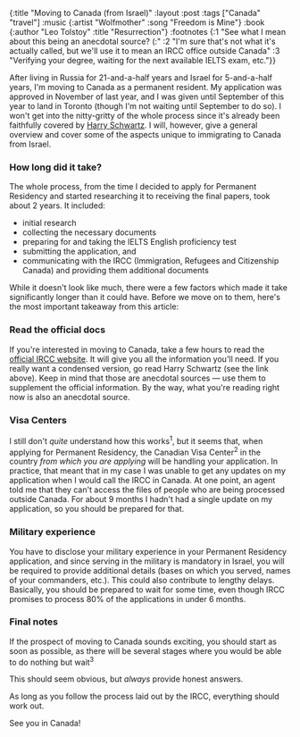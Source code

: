 {:title "Moving to Canada (from Israel)"
 :layout :post
 :tags  ["Canada" "travel"]
 :music {:artist "Wolfmother"
         :song "Freedom is Mine"}
 :book {:author "Leo Tolstoy"
        :title "Resurrection"}
 :footnotes {:1 "See what I mean about this being an anecdotal source? (:"
             :2 "I'm sure that's not what it's actually called, but we'll use it to mean an IRCC office outside Canada"
             :3 "Verifying your degree, waiting for the next available IELTS exam, etc."}}

After living in Russia for 21-and-a-half years and Israel for 5-and-a-half years,
I'm moving to Canada as a permanent resident. My application was approved in November of last year,
and I was given until September of this year to land in Toronto (though I'm not waiting until September to do so).
I won't get into the nitty-gritty of the whole process since it's already been faithfully covered
by [Harry Schwartz][]. I will, however, give a general
overview and cover some of the aspects unique to immigrating to Canada from Israel.

### How long did it take? 

The whole process, from the time I decided to apply for Permanent Residency and started researching it
to receiving the final papers, took about 2 years. It included:

- initial research
- collecting the necessary documents
- preparing for and taking the IELTS English proficiency test
- submitting the application, and
- communicating with the IRCC (Immigration, Refugees and Citizenship Canada) and providing them additional documents

While it doesn't look like much, there were a few factors which made it take significantly longer
than it could have. Before we move on to them, here's the most important takeaway from this article:

### Read the official docs

If you're interested in moving to Canada, take a few hours to read the [official IRCC website][]. It will give you
all the information you'll need. If you really want a condensed version, go read Harry Schwartz (see the link above).
Keep in mind that those are anecdotal sources — use them to supplement the official information. By the way,
what you're reading right now is also an anecdotal source.

### Visa Centers

I still don't _quite_ understand how this works<sup>1</sup>, but it seems that, when applying for Permanent Residency,
the Canadian Visa Center<sup>2</sup> in the country _from which you are applying_ will be handling your application.
In practice, that meant that in my case I was unable to get any updates on my application when I would call the IRCC in
Canada. At one point, an agent told me that they can't access the files of people who are being processed outside Canada.
For about 9 months I hadn't had a single update on my application, so you should be prepared for that.

### Military experience

You have to disclose your military experience in your Permanent Residency application, and since serving in the military
is mandatory in Israel, you will be required to provide additional details (bases on which you served, names of your commanders, etc.).
This could also contribute to lengthy delays. Basically, you should be prepared to wait for some time, even though
IRCC promises to process 80% of the applications in under 6 months.

### Final notes

If the prospect of moving to Canada sounds exciting, you should start as soon as possible,
as there will be several stages where you would be able to do nothing but wait<sup>3</sup>

This should seem obvious, but _always_ provide honest answers.

As long as you follow the process laid out by the IRCC, everything should work out.

See you in Canada!

[Harry Schwartz]: https://harryrschwartz.com/2019/11/16/canadian-permanent-residency 
[official IRCC website]: https://www.canada.ca/en/immigration-refugees-citizenship/services/immigrate-canada.html
